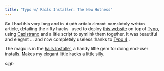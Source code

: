 ```yaml
---
title: "Typo w/ Rails Installer: The New Hotness"
---
```

So I had this very long and in-depth article almost-completely written article, detailing the nifty hacks I used to deploy [this website](http://www.onebananaproblem.com) on top of [Typo](http://typosphere.org), using [Capistrano](http://manuals.rubyonrails.com/read/book/17) and a litle script to symlink them together. It was beautiful and elegant … and now completely useless thanks to [Typo 4](http://scottstuff.net/blog/articles/trackback/2646) .

The magic is in the [Rails Installer](http://rubyforge.org/projects/rails-installer/), a handy little gem for doing end-user installs. Makes my elegant little hacks a little silly.

*sigh*
